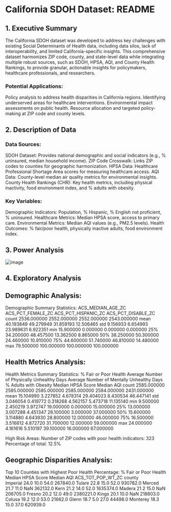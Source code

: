 
# California SDOH Dataset: README
## 1. Executive Summary
The California SDOH dataset was developed to address key challenges with existing Social Determinants of Health data, including data silos, lack of interoperability, and limited California-specific insights. This comprehensive dataset harmonizes ZIP code, county, and state-level data while integrating multiple robust sources, such as SDOH, HPSA, AQI, and County Health Rankings, to provide granular, actionable insights for policymakers, healthcare professionals, and researchers.

### Potential Applications:
Policy analysis to address health disparities in California regions.
Identifying underserved areas for healthcare interventions.
Environmental impact assessments on public health.
Resource allocation and targeted policy-making at ZIP code and county levels.

## 2. Description of Data
### Data Sources:
SDOH Dataset: Provides national demographic and social indicators (e.g., % uninsured, median household income).
ZIP Code Crosswalk: Links ZIP codes to counties for geographic harmonization.
HPSA Data: Healthcare Professional Shortage Area scores for measuring healthcare access.
AQI Data: County-level median air quality metrics for environmental insights.
County Health Rankings (CHR): Key health metrics, including physical inactivity, food environment index, and % adults with obesity.
### Key Variables:
Demographic Indicators: Population, % Hispanic, % English not proficient, % uninsured.
Healthcare Metrics: Median HPSA score, access to primary care.
Environmental Metrics: Median AQI values (e.g., PM2.5 levels).
Health Outcomes: % fair/poor health, physically inactive adults, food environment index.



## 3. Power Analysis
![image](https://github.com/user-attachments/assets/2fd7b4c0-b2ad-48ea-9a84-13af8e5c251a)


## 4. Exploratory Analysis
Demographic Analysis:
--------------------------------------------------

Demographic Summary Statistics:
       ACS_MEDIAN_AGE_ZC  ACS_PCT_FEMALE_ZC  ACS_PCT_HISPANIC_ZC  ACS_PCT_DISABLE_ZC
count        2536.000000        2552.000000          2552.000000         2543.000000
mean           40.193849          49.279949            31.859193           12.506465
std             9.156933           6.654993            23.989631            6.922351
min            15.900000           0.000000             0.000000            0.000000
25%            34.200000          48.457500            13.362500            8.865000
50%            38.250000          50.300000            24.460000           10.910000
75%            44.600000          51.740000            46.810000           14.480000
max            79.500000         100.000000           100.000000          100.000000

Health Metrics Analysis:
--------------------------------------------------

Health Metrics Summary Statistics:
       % Fair or Poor Health  Average Number of Physically Unhealthy Days  Average Number of Mentally Unhealthy Days  % Adults with Obesity  Median HPSA Score   Median AQI
count            2585.000000                                  2585.000000                                2585.000000            2585.000000        2584.000000  2431.000000
mean               15.104990                                     3.227852                                   4.678314              29.404023           8.430534    46.447141
std                 3.046054                                     0.419772                                   0.318268               4.562157           5.473718    11.135140
min                 9.500000                                     2.450219                                   3.972747              19.000000           0.000000    15.000000
25%                13.000000                                     3.007288                                   4.451347              28.100000           3.000000    37.000000
50%                15.600000                                     3.114880                                   4.643930              28.800000          12.000000    46.000000
75%                16.500000                                     3.516812                                   4.872720              31.700000          12.000000    59.000000
max                24.000000                                     4.161616                                   5.510197              39.100000          16.000000    67.000000

High Risk Areas:
Number of ZIP codes with poor health indicators: 323
Percentage of total: 12.5%

Geographic Disparities Analysis:
--------------------------------------------------

Top 10 Counties with Highest Poor Health Percentage:
          % Fair or Poor Health  Median HPSA Score  Median AQI  ACS_TOT_POP_WT_ZC
county                                                                           
Imperial                   24.0               10.0        54.0           267840.0
Tulare                     22.8               15.0        52.0           930782.0
Merced                     21.7               11.0         NaN           362132.0
Kern                       21.2               14.0        52.0          1635374.0
Madera                     21.2               15.0         NaN           206705.0
Fresno                     20.2               12.0        49.0          2380221.0
Kings                      20.1               10.0         NaN           218803.0
Colusa                     19.2               12.0        53.0            21662.0
Glenn                      18.7                5.0        27.0            44498.0
Monterey                   18.3               15.0        37.0           620939.0
